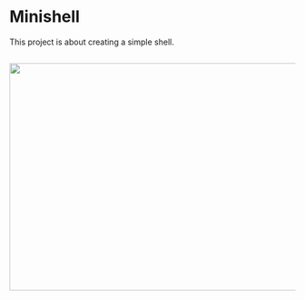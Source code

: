 # Minishell

This project is about creating a simple shell.

<h2 align="center"> <img src="https://github.com/OsemaFadhel/OsemaFadhel/blob/main/img/1712000100607257.gif" width="1080" height="400" /> </h2>
